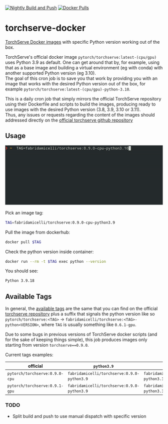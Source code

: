 [![Nightly Build and Push](https://github.com/fabridamicelli/torchserve-docker/actions/workflows/build-and-push.yaml/badge.svg)](https://github.com/fabridamicelli/torchserve-docker/actions/workflows/build-and-push.yaml)
[![Docker Pulls](https://img.shields.io/docker/pulls/fabridamicelli/torchserve.svg)](https://hub.docker.com/r/fabridamicelli/torchserve)

# torchserve-docker

[TorchServe Docker images](https://hub.docker.com/r/fabridamicelli/torchserve) with specific Python version working out of the box.

TorchServe's official docker image `pytorch/torchserve:latest-(cpu/gpu)` uses Python 3.9 as default.
One can get around that by, for example, using that as a base image and building a virtual environment (eg with conda) with another supported Python version (eg 3.10).  
The goal of this cron job is to save you that work by providing you with an image that works with the desired Python version out of the box, for example `pytorch/torchserve:latest-(cpu/gpu)-python-3.10`.  

This is a daily cron job that simply mirrors the official TorchServe repository using their Dockerfile and scripts to build the images, producing ready to use images with the desired Python version (3.8, 3.9, 3.10 or 3.11).  
Thus, any issues or requests regarding the content of the images should addressed directly on the [official torchserve github repository](https://github.com/pytorch/serve)

## Usage
<img src='./images/torchserve-docker.gif' width='800'>

Pick an image tag:
```bash
TAG=fabridamicelli/torchserve:0.9.0-cpu-python3.9
```
Pull the image from dockerhub:
```bash
docker pull $TAG
```
Check the python version inside container:
```bash
docker run --rm -t $TAG exec python --version
```
You should see:
```bash
Python 3.9.18
```

## Available Tags
In general, the [available tags](https://hub.docker.com/r/fabridamicelli/torchserve) are the same that you can find on the official [torchserve repository](https://hub.docker.com/r/pytorch/torchserve/tags) plus a suffix that signals the python version like so `pytorch/torchserve:<TAG>` -> `fabridamicelli/torchserve:<TAG>-python<VERSION>`, where `TAG` is usually something like `0.6.1-gpu`.

Due to some bugs in previous versions of TorchServe docker scripts (and for the sake of keeping things simple), this job produces images only starting from version `torchserve==0.9.0`.


Current tags examples:

| official                      |               `python3.9`                    |                `python3.10`                   |                    `python3.11`                |
| ---- | ---- | ---- | ---- |
|`pytorch/torchserve:0.9.0-cpu` |`fabridamicelli/torchserve:0.9.0-python3.9` |`fabridamicelli/torchserve:0.9.0-python3.10` | `fabridamicelli/torchserve:0.9.0-python3.11` |
|`pytorch/torchserve:0.9.1-gpu` |`fabridamicelli/torchserve:0.9.0-python3.9` |`fabridamicelli/torchserve:0.9.0-python3.10` | `fabridamicelli/torchserve:0.9.0-python3.11` |


### TODO
- Split build and push to use manual dispatch with specific version
